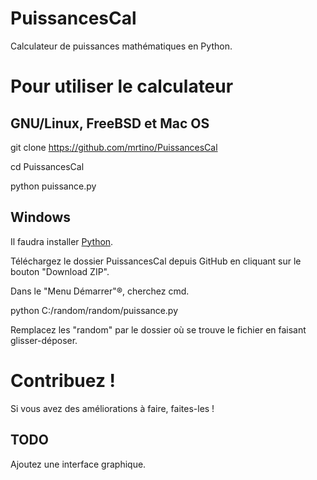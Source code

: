 PuissancesCal
=============

Calculateur de puissances mathématiques en Python.

# Pour utiliser le calculateur
## GNU/Linux, FreeBSD et Mac OS
  git clone https://github.com/mrtino/PuissancesCal
  
  cd PuissancesCal
  
  python puissance.py
## Windows
Il faudra installer [Python](https://www.python.org/downloads/release/python-341/).

Téléchargez le dossier PuissancesCal depuis GitHub en cliquant sur le bouton "Download ZIP".

Dans le "Menu Démarrer"®, cherchez cmd.

  python C:/random/random/puissance.py
  
Remplacez les "random" par le dossier où se trouve le fichier en faisant glisser-déposer.
# Contribuez !
Si vous avez des améliorations à faire, faites-les !
## TODO
Ajoutez une interface graphique.
